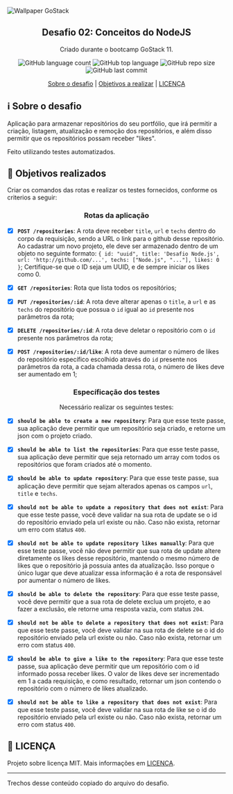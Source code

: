 ![Wallpaper GoStack](https://user-images.githubusercontent.com/58411170/79023960-f326d100-7b57-11ea-9a3b-d3fd0d6bf6bd.png)

<h2 align="center">
  Desafio 02: Conceitos do NodeJS
</h2> 
 
<p align="center">
  Criado durante o bootcamp GoStack 11.
</p>
 
<p align="center">
 
  <img alt="GitHub language count" src="https://img.shields.io/github/languages/count/gabriel-antero/desafio-conceitos-node">
  <img alt="GitHub top language" src="https://img.shields.io/github/languages/top/gabriel-antero/desafio-conceitos-node"> 
  <img alt="GitHub repo size" src="https://img.shields.io/github/repo-size/gabriel-antero/desafio-conceitos-node">
  <img alt="GitHub last commit" src="https://img.shields.io/github/last-commit/gabriel-antero/desafio-conceitos-node">
  
</p>

<p align="center">
  <a href="https://github.com/gabriel-antero/desafio-conceitos-node#information_source-sobre-o-desafio">Sobre o desafio<a/> |
  <a href="https://github.com/gabriel-antero/desafio-conceitos-node#dart-objetivos-a-realizar">Objetivos a realizar<a/> |
  <a href="https://github.com/gabriel-antero/desafio-conceitos-node#memo-licen%C3%A7a">LICENÇA<a/>
</p>
 
## :information_source: Sobre o desafio

Aplicação para armazenar repositórios do seu portfólio, que irá permitir a criação, listagem, atualização e remoção 
dos repositórios, e além disso permitir que os repositórios possam receber "likes".

Feito utilizando testes automatizados.

## :dart: Objetivos realizados
  Criar os comandos das rotas e realizar os testes fornecidos, conforme os criterios a seguir:
  
<h3 align="center">Rotas da aplicação</h3>

- [X] **`POST /repositories`**: A rota deve receber `title`, `url` e `techs` dentro do corpo da requisição, sendo a URL o link para o github desse repositório. Ao cadastrar um novo projeto, ele deve ser armazenado dentro de um objeto no seguinte formato: `{ id: "uuid", title: 'Desafio Node.js', url: 'http://github.com/...', techs: ["Node.js", "..."], likes: 0 }`; Certifique-se que o ID seja um UUID, e de sempre iniciar os likes como 0.

- [X] **`GET /repositories`**: Rota que lista todos os repositórios;

- [X] **`PUT /repositories/:id`**: A rota deve alterar apenas o `title`, a `url` e as `techs` do repositório que possua o `id` igual ao `id` presente nos parâmetros da rota;

- [X] **`DELETE /repositories/:id`**: A rota deve deletar o repositório com o `id` presente nos parâmetros da rota;

- [X] **`POST /repositories/:id/like`**: A rota deve aumentar o número de likes do repositório específico escolhido através do `id` presente nos parâmetros da rota, a cada chamada dessa rota, o número de likes deve ser aumentado em 1;

<h3 align="center">Específicação dos testes</h3>
<p align="center">Necessário realizar os seguintes testes:

- [X] **`should be able to create a new repository`**: Para que esse teste passe, sua aplicação deve permitir que um repositório seja criado, e retorne um json com o projeto criado.

- [X] **`should be able to list the repositories`**: Para que esse teste passe, sua aplicação deve permitir que seja retornado um array com todos os repositórios que foram criados até o momento.

- [X] **`should be able to update repository`**: Para que esse teste passe, sua aplicação deve permitir que sejam alterados apenas os campos `url`, `title` e `techs`.

- [X] **`should not be able to update a repository that does not exist`**: Para que esse teste passe, você deve validar na sua rota de update se o id do repositório enviado pela url existe ou não. Caso não exista, retornar um erro com status `400`.

- [X] **`should not be able to update repository likes manually`**: Para que esse teste passe, você não deve permitir que sua rota de update altere diretamente os likes desse repositório, mantendo o mesmo número de likes que o repositório já possuia antes da atualização. Isso porque o único lugar que deve atualizar essa informação é a rota de responsável por aumentar o número de likes.

- [X] **`should be able to delete the repository`**: Para que esse teste passe, você deve permitir que a sua rota de delete exclua um projeto, e ao fazer a exclusão, ele retorne uma resposta vazia, com status `204`.

- [X] **`should not be able to delete a repository that does not exist`**: Para que esse teste passe, você deve validar na sua rota de delete se o id do repositório enviado pela url existe ou não. Caso não exista, retornar um erro com status `400`.

- [X] **`should be able to give a like to the repository`**: Para que esse teste passe, sua aplicação deve permitir que um repositório com o id informado possa receber likes. O valor de likes deve ser incrementado em 1 a cada requisição, e como resultado, retornar um json contendo o repositório com o número de likes atualizado.

- [X] **`should not be able to like a repository that does not exist`**: Para que esse teste passe, você deve validar na sua rota de like se o id do repositório enviado pela url existe ou não. Caso não exista, retornar um erro com status `400`.

## :memo: LICENÇA

Projeto sobre licença MIT. Mais informações em [LICENÇA](https://github.com/gabriel-antero/desafio-conceitos-node/blob/master/LICENSE).

---

Trechos desse conteúdo copiado do arquivo do desafio.
